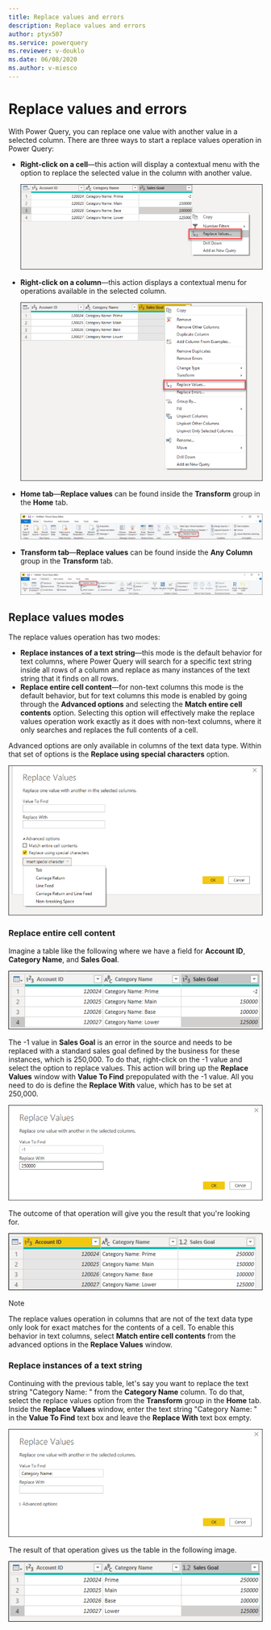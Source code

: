 ```yaml
---
title: Replace values and errors
description: Replace values and errors
author: ptyx507
ms.service: powerquery
ms.reviewer: v-douklo
ms.date: 06/08/2020
ms.author: v-miesco
---
```


# Replace values and errors

With Power Query, you can replace one value with another value in a selected column. There are three ways to start a replace values operation in Power Query:

- **Right-click on a cell**&mdash;this action will display a contextual menu with the option to replace the selected value in the column with another value. 

   ![](images/me-replace-values-right-click.png)

- **Right-click on a column**&mdash;this action displays a contextual menu for operations available in the selected column.

   ![](images/me-replace-values-right-click-column.png)

- **Home tab**&mdash;**Replace values** can be found inside the **Transform** group in the **Home** tab.

   ![](images/me-replace-values-home-tab.png)

- **Transform tab**&mdash;**Replace values** can be found inside the **Any Column** group in the **Transform** tab.

   ![](images/me-replace-values-transform-tab.png)

## Replace values modes

The replace values operation has two modes:

- **Replace instances of a text string**&mdash;this mode is the default behavior for text columns, where Power Query will search for a specific text string inside all rows of a column and replace as many instances of the text string that it finds on all rows.
- **Replace entire cell content**&mdash;for non-text columns this mode is the default behavior, but for text columns this mode is enabled by going through the **Advanced options** and selecting the **Match entire cell contents** option. Selecting this option will effectively make the replace values operation work exactly as it does with non-text columns, where it only searches and replaces the full contents of a cell. 

Advanced options are only available in columns of the text data type. Within that set of options is the **Replace using special characters** option.

![](images/me-replace-values-replace-using-special-characters.png)

### Replace entire cell content

Imagine a table like the following where we have a field for **Account ID**, **Category Name**, and **Sales Goal**.

![](images/me-replace-values-original-table.png)

The -1 value in **Sales Goal** is an error in the source and needs to be replaced with a standard sales goal defined by the business for these instances, which is 250,000. To do that, right-click on the -1 value and select the option to replace values. This action will bring up the **Replace Values** window with **Value To Find** prepopulated with the -1 value. All you need to do is define the **Replace With** value, which has to be set at 250,000.

![](images/me-replace-values-numeric.png)

The outcome of that operation will give you the result that you're looking for.

![](images/me-replace-values-original-after-numeric-replace.png)

> [!Note]
> The replace values operation in columns that are not of the text data type only look for exact matches for the contents of a cell. To enable this behavior in text columns, select **Match entire cell contents** from the advanced options in the **Replace Values** window.

### Replace instances of a text string

Continuing with the previous table, let's say you want to replace the text string "Category Name: " from the **Category Name** column. To do that, select the replace values option from the **Transform** group in the **Home** tab. Inside the **Replace Values** window, enter the text string "Category Name: " in the **Value To Find** text box and leave the **Replace With** text box empty.

![](images/me-replace-values-text.png)

The result of that operation gives us the table in the following image.

![](images/me-replace-values-final-table.png)
